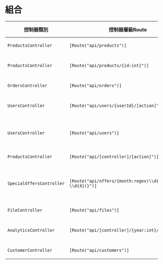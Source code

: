 # 組合

|控制器類別|控制器層級Route|方法定義|方法層級Route|HTTP方法|完整URL範例|說明　　　　|
|--|--|--|--|--|--|--|
| `ProductsController`      | `[Route("api/products")]`                            | `GetAllProducts()`                             | `[HttpGet]`                        | GET       | `api/products`                  | 獲取所有產品列表                         |
| `ProductsController`      | `[Route("api/products/{id:int}")]`                   | `GetProductById()`                             | `[HttpGet]`                        | GET       | `api/products/5`                | 根據整數 ID 獲取單個產品                 |
| `OrdersController`        | `[Route("api/orders")]`                              | `GetOrdersByStatus(string status)`             | `[HttpGet("status/{status}")]`     | GET       | `api/orders/status/pending`     | 根據訂單狀態獲取訂單                     |
| `UsersController`         | `[Route("api/users/{userId}/[action]")]`             | `GetUserOrders(int userId)`                    | `[HttpGet("orders")]`              | GET       | `api/users/3/orders`            | 根據用戶 ID 獲取其所有訂單               |
| `UsersController`         | `[Route("api/users")]`                               | `GetUser(int id)`                              | `[HttpGet("{id:min(1)}")]`         | GET       | `api/users/3`                   | 根據 ID 獲取用戶，ID 必須大於等於 1      |
| `ProductsController`      | `[Route("api/[controller]/[action]")]`               | `Search(string keyword)`                       | `[HttpGet("{keyword}")]`           | GET       | `api/products/search/laptop`    | 根據關鍵字搜索產品                       |
| `SpecialOffersController` | `[Route("api/offers/{month:regex(\\d{2}-\\d{4})}")]` | `GetOffersByMonth()`                           | `[HttpGet]`                        | GET       | `api/offers/06-2024`            | 根據月份獲取特價優惠，月份格式為 MM-YYYY |
| `FileController`          | `[Route("api/files")]`                               | `DownloadFile(string fileName)`                | `[HttpGet("download/{fileName}")]` | GET       | `api/files/download/report.pdf` | 根據檔案名下載檔案                       |
| `AnalyticsController`     | `[Route("api/[controller]/{year:int}/[action]")]`    | `GetYearlyReport(int year)`                    | `[HttpGet]`                        | GET       | `api/analytics/2024/report`     | 根據年份獲取報告，年份為整數             |
| `CustomerController`      | `[Route("api/customers")]`                           | `CreateCustomer([FromBody] Customer customer)` | `[HttpPost]`                       | POST      | `api/customers`                 | 創建新的客戶                             |
